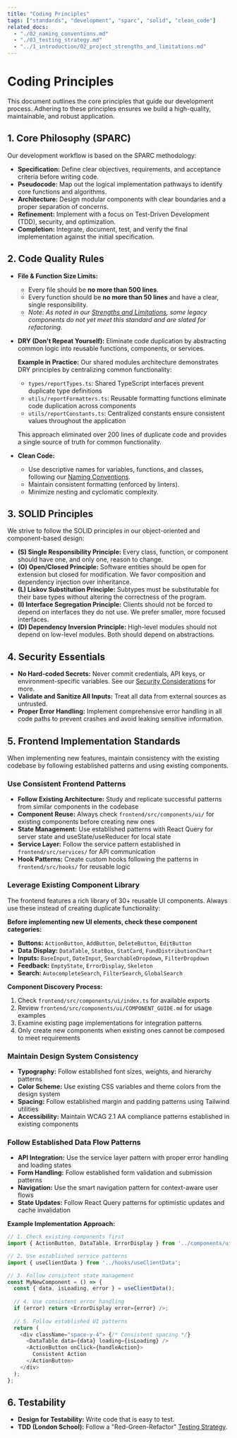 ```yaml
---
title: "Coding Principles"
tags: ["standards", "development", "sparc", "solid", "clean_code"]
related_docs:
  - "./02_naming_conventions.md"
  - "./03_testing_strategy.md"
  - "../1_introduction/02_project_strengths_and_limitations.md"
---
```

# Coding Principles

This document outlines the core principles that guide our development process. Adhering to these principles ensures we build a high-quality, maintainable, and robust application.

## 1. Core Philosophy (SPARC)

Our development workflow is based on the SPARC methodology:

- **Specification:** Define clear objectives, requirements, and acceptance criteria before writing code.
- **Pseudocode:** Map out the logical implementation pathways to identify core functions and algorithms.
- **Architecture:** Design modular components with clear boundaries and a proper separation of concerns.
- **Refinement:** Implement with a focus on Test-Driven Development (TDD), security, and optimization.
- **Completion:** Integrate, document, test, and verify the final implementation against the initial specification.

## 2. Code Quality Rules

- **File & Function Size Limits:**
  - Every file should be **no more than 500 lines**.
  - Every function should be **no more than 50 lines** and have a clear, single responsibility.
  - *Note: As noted in our [Strengths and Limitations](./../1_introduction/02_project_strengths_and_limitations.md), some legacy components do not yet meet this standard and are slated for refactoring.*
- **DRY (Don't Repeat Yourself):** Eliminate code duplication by abstracting common logic into reusable functions, components, or services.
  
  **Example in Practice:** Our shared modules architecture demonstrates DRY principles by centralizing common functionality:
  - `types/reportTypes.ts`: Shared TypeScript interfaces prevent duplicate type definitions
  - `utils/reportFormatters.ts`: Reusable formatting functions eliminate code duplication across components
  - `utils/reportConstants.ts`: Centralized constants ensure consistent values throughout the application
  
  This approach eliminated over 200 lines of duplicate code and provides a single source of truth for common functionality.
- **Clean Code:**
  - Use descriptive names for variables, functions, and classes, following our [Naming Conventions](./02_naming_conventions.md).
  - Maintain consistent formatting (enforced by linters).
  - Minimize nesting and cyclomatic complexity.

## 3. SOLID Principles

We strive to follow the SOLID principles in our object-oriented and component-based design:

- **(S) Single Responsibility Principle:** Every class, function, or component should have one, and only one, reason to change.
- **(O) Open/Closed Principle:** Software entities should be open for extension but closed for modification. We favor composition and dependency injection over inheritance.
- **(L) Liskov Substitution Principle:** Subtypes must be substitutable for their base types without altering the correctness of the program.
- **(I) Interface Segregation Principle:** Clients should not be forced to depend on interfaces they do not use. We prefer smaller, more focused interfaces.
- **(D) Dependency Inversion Principle:** High-level modules should not depend on low-level modules. Both should depend on abstractions.

## 4. Security Essentials

- **No Hard-coded Secrets:** Never commit credentials, API keys, or environment-specific variables. See our [Security Considerations](../6_advanced/01_security_considerations.md) for more.
- **Validate and Sanitize All Inputs:** Treat all data from external sources as untrusted.
- **Proper Error Handling:** Implement comprehensive error handling in all code paths to prevent crashes and avoid leaking sensitive information.

## 5. Frontend Implementation Standards

When implementing new features, maintain consistency with the existing codebase by following established patterns and using existing components.

### Use Consistent Frontend Patterns
- **Follow Existing Architecture:** Study and replicate successful patterns from similar components in the codebase
- **Component Reuse:** Always check `frontend/src/components/ui/` for existing components before creating new ones
- **State Management:** Use established patterns with React Query for server state and useState/useReducer for local state
- **Service Layer:** Follow the service pattern established in `frontend/src/services/` for API communication
- **Hook Patterns:** Create custom hooks following the patterns in `frontend/src/hooks/` for reusable logic

### Leverage Existing Component Library
The frontend features a rich library of 30+ reusable UI components. Always use these instead of creating duplicate functionality:

**Before implementing new UI elements, check these component categories:**
- **Buttons:** `ActionButton`, `AddButton`, `DeleteButton`, `EditButton`
- **Data Display:** `DataTable`, `StatBox`, `StatCard`, `FundDistributionChart`
- **Inputs:** `BaseInput`, `DateInput`, `SearchableDropdown`, `FilterDropdown`
- **Feedback:** `EmptyState`, `ErrorDisplay`, `Skeleton`
- **Search:** `AutocompleteSearch`, `FilterSearch`, `GlobalSearch`

**Component Discovery Process:**
1. Check `frontend/src/components/ui/index.ts` for available exports
2. Review `frontend/src/components/ui/COMPONENT_GUIDE.md` for usage examples
3. Examine existing page implementations for integration patterns
4. Only create new components when existing ones cannot be composed to meet requirements

### Maintain Design System Consistency
- **Typography:** Follow established font sizes, weights, and hierarchy patterns
- **Color Scheme:** Use existing CSS variables and theme colors from the design system
- **Spacing:** Follow established margin and padding patterns using Tailwind utilities
- **Accessibility:** Maintain WCAG 2.1 AA compliance patterns established in existing components

### Follow Established Data Flow Patterns
- **API Integration:** Use the service layer pattern with proper error handling and loading states
- **Form Handling:** Follow established form validation and submission patterns
- **Navigation:** Use the smart navigation pattern for context-aware user flows
- **State Updates:** Follow React Query patterns for optimistic updates and cache invalidation

**Example Implementation Approach:**
```typescript
// 1. Check existing components first
import { ActionButton, DataTable, ErrorDisplay } from '../components/ui';

// 2. Use established service patterns
import { useClientData } from '../hooks/useClientData';

// 3. Follow consistent state management
const MyNewComponent = () => {
  const { data, isLoading, error } = useClientData();
  
  // 4. Use consistent error handling
  if (error) return <ErrorDisplay error={error} />;
  
  // 5. Follow established UI patterns
  return (
    <div className="space-y-4"> {/* Consistent spacing */}
      <DataTable data={data} loading={isLoading} />
      <ActionButton onClick={handleAction}>
        Consistent Action
      </ActionButton>
    </div>
  );
};
```

## 6. Testability

- **Design for Testability:** Write code that is easy to test.
- **TDD (London School):** Follow a "Red-Green-Refactor" [Testing Strategy](./03_testing_strategy.md). 